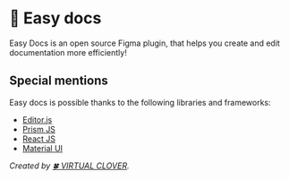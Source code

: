 # 📝 Easy docs

Easy Docs is an open source Figma plugin, that helps you create and edit documentation more efficiently!

## Special mentions  

Easy docs is possible thanks to the following libraries and frameworks:

* <a href="https://editorjs.io/" target="_blank">Editor.js</a>
* <a href="https://prismjs.com/" target="_blank">Prism JS</a>  
* <a href="https://react.dev/" target="_blank">React JS</a>
* <a href="https://mui.com/" target="_blank">Material UI</a>


*Created by <a href="https://virtualclover.com.mx/" target="_blank">🍀 VIRTUAL CLOVER</a>.*  
